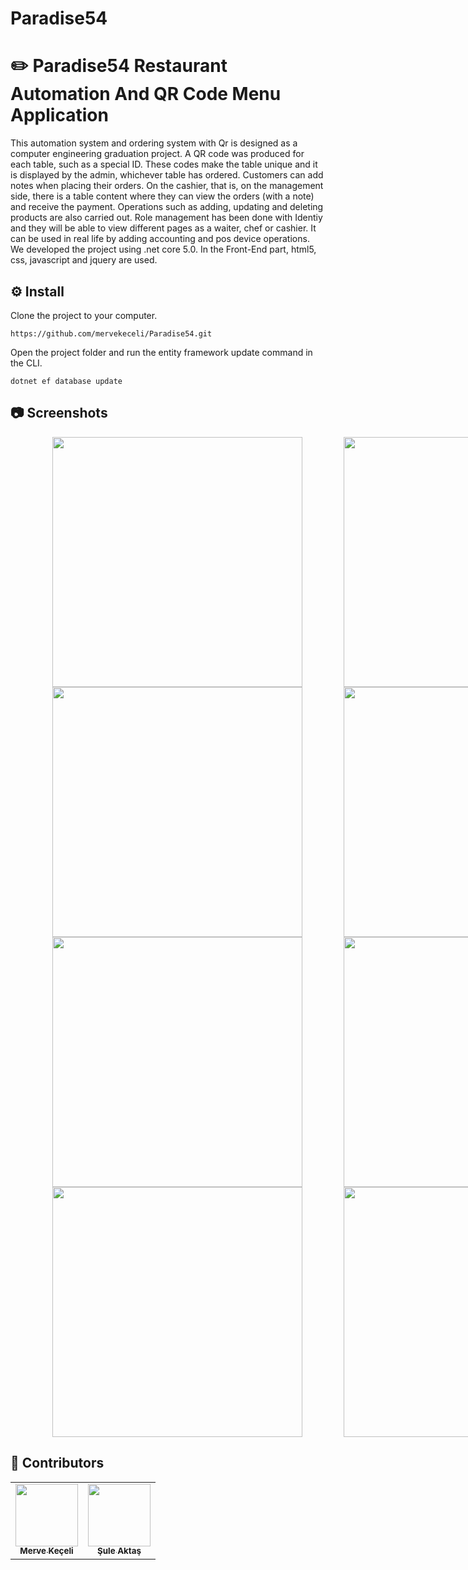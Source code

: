 # Paradise54

# ✏️ Paradise54 Restaurant Automation And QR Code Menu Application

This automation system and ordering system with Qr is designed as a computer engineering graduation project. A QR code was produced for each table, such as a special ID. These codes make the table unique and it is displayed by the admin, whichever table has ordered. Customers can add notes when placing their orders. On the cashier, that is, on the management side, there is a table content where they can view the orders (with a note) and receive the payment. Operations such as adding, updating and deleting products are also carried out. Role management has been done with Identiy and they will be able to view different pages as a waiter, chef or cashier. It can be used in real life by adding accounting and pos device operations. We developed the project using .net core 5.0. In the Front-End part, html5, css, javascript and jquery are used.

## ⚙️ Install

Clone the project to your computer.
```
https://github.com/mervekeceli/Paradise54.git
```

Open the project folder and run the entity framework update command in the CLI.
```
dotnet ef database update
```
## 📷 Screenshots

<div style="display: flex; width: 1000px; justify-content: space-evenly;">
  <img src="https://github.com/mervekeceli/Paradise54/blob/master/img/urunler.jpg" width="400px;" alt=""/>
  <img src="https://github.com/mervekeceli/Paradise54/blob/master/img/urunEkle.jpg" width="400px;" alt=""/>
</div>
<div style="display: flex; width: 1000px; justify-content: space-evenly;">
  <img src="https://github.com/mervekeceli/Paradise54/blob/master/img/masa.jpg" width="400px;" alt=""/>
  <img src="https://github.com/mervekeceli/Paradise54/blob/master/img/masaGoruntule.jpg" width="400px;" alt=""/>
</div>
<div style="display: flex; width: 1000px; justify-content: space-evenly;">
  <img src="https://github.com/mervekeceli/Paradise54/blob/master/img/urun.jpg" width="400px;" alt=""/>
  <img src="https://github.com/mervekeceli/Paradise54/blob/master/img/benzerUrunler.jpg" width="400px;" alt=""/>
</div>
<div style="display: flex; width: 1000px; justify-content: space-evenly;">
  <img src="https://github.com/mervekeceli/Paradise54/blob/master/img/productSingle.jpg" width="400px;" alt=""/>
  <img src="https://github.com/mervekeceli/Paradise54/blob/master/img/sepet.jpg" width="400px;" alt=""/>
</div>


## 🎯 Contributors
<table>
  <tr>
    <td align="center"><a href="https://www.linkedin.com/in/merveekeceli/"><img src="https://avatars.githubusercontent.com/u/56134222?v=4" width="100px;" alt=""/><br /><sub><b>Merve Keçeli</b></sub></a><br /></td>
    <td align="center"><a href="https://www.linkedin.com/in/suleaktas1/"><img src="https://avatars.githubusercontent.com/u/64965733?v=4s=100" width="100px;" alt=""/><br /><sub><b>Şule Aktaş</b></sub></a><br /></td>
  </tr>
</table>
